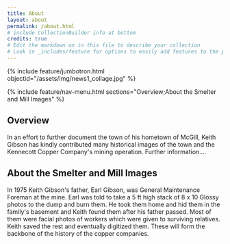 ```yaml
---
title: About
layout: about
permalink: /about.html
# include CollectionBuilder info at bottom
credits: true
# Edit the markdown on in this file to describe your collection
# Look in _includes/feature for options to easily add features to the page
---
```

{% include feature/jumbotron.html objectid="/assets/img/news1_collage.jpg" %}

{% include feature/nav-menu.html sections="Overview;About the Smelter and Mill Images" %}

## Overview
In an effort to further document the town of his hometown of McGill, Keith Gibson has kindly contributed many historical images of the town and the Kennecott Copper Company's mining operation. Further information....

## About the Smelter and Mill Images
In 1975 Keith Gibson's father, Earl Gibson, was General Maintenance Foreman at the mine. Earl was told to take a 5 ft high stack of 8 x 10 Glossy photos to the dump and burn them. He took them home and hid them in the family's basement and Keith found them after his father passed. Most of them were facial photos of workers which were given to surviving relatives. Keith saved the rest and eventually digitized them. These will form the backbone of the history of the copper companies.

